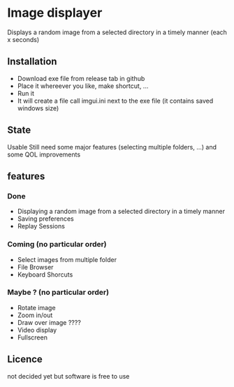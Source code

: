 # Image displayer
Displays a random image from a selected directory in a timely manner (each x seconds)

## Installation
* Download exe file from release tab in github
* Place it whereever you like, make shortcut, ...
* Run it
* It will create a file call imgui.ini next to the exe file (it contains saved windows size) 

## State
Usable
Still need some major features (selecting multiple folders, ...) and some QOL improvements

## features

### Done
* Displaying a random image from a selected directory in a timely manner
* Saving preferences
* Replay Sessions

### Coming (no particular order)
* Select images from multiple folder
* File Browser
* Keyboard Shorcuts

### Maybe ? (no particular order)
* Rotate image
* Zoom in/out
* Draw over image ????
* Video display
* Fullscreen

## Licence
not decided yet but software is free to use 
